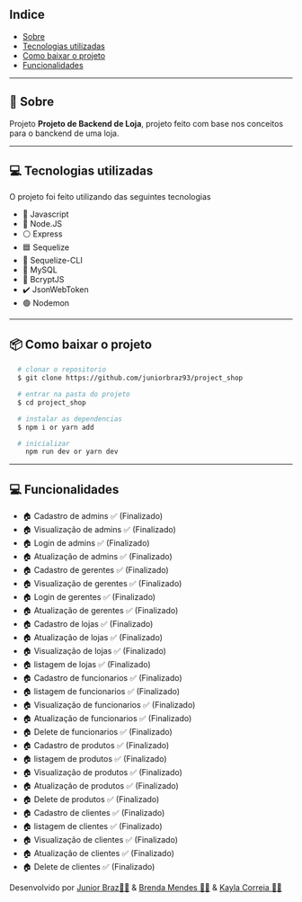 ## Indice

- [Sobre](#-sobre)
- [Tecnologias utilizadas](#-tecnologias-utilizadas)
- [Como baixar o projeto](#-como-baixar-o-projeto)
- [Funcionalidades](#-Funcionalidades)

---

## 🤔 Sobre

Projeto **Projeto de Backend de Loja**, projeto feito com base nos conceitos para o banckend de uma loja.

---

## 💻 Tecnologias utilizadas

O projeto foi feito utilizando das seguintes tecnologias

- 💛 Javascript
- 💚 Node.JS
- ⚪ Express
- 🟦 Sequelize
- 🩵 Sequelize-CLI
- 🧡 MySQL
- 💱 BcryptJS
- ✔️ JsonWebToken
- 🟢 Nodemon

---

## 📦 Como baixar o projeto

```bash
  # clonar o repositorio
  $ git clone https://github.com/juniorbraz93/project_shop

  # entrar na pasta do projeto
  $ cd project_shop

  # instalar as dependencias
  $ npm i or yarn add

  # inicializar
    npm run dev or yarn dev

```

---

## 💻 Funcionalidades

<!-- ✅ (Finalizado) -->
<!-- ❌ (Falta se feito) -->
<!-- 🚧 (Em construção) -->

- 🏠 Cadastro de admins ✅ (Finalizado)
- 🏠 Visualização de admins ✅ (Finalizado)
- 🏠 Login de admins ✅ (Finalizado)
- 🏠 Atualização de admins ✅ (Finalizado)
- 🏠 Cadastro de gerentes ✅ (Finalizado)
- 🏠 Visualização de gerentes ✅ (Finalizado)
- 🏠 Login de gerentes ✅ (Finalizado)
- 🏠 Atualização de gerentes ✅ (Finalizado)
- 🏠 Cadastro de lojas ✅ (Finalizado)
- 🏠 Atualização de lojas ✅ (Finalizado)
- 🏠 Visualização de lojas ✅ (Finalizado)
- 🏠 listagem de lojas ✅ (Finalizado)
- 🏠 Cadastro de funcionarios ✅ (Finalizado)
- 🏠 listagem de funcionarios ✅ (Finalizado)
- 🏠 Visualização de funcionarios ✅ (Finalizado)
- 🏠 Atualização de funcionarios ✅ (Finalizado)
- 🏠 Delete de funcionarios ✅ (Finalizado)
- 🏠 Cadastro de produtos ✅ (Finalizado)
- 🏠 listagem de produtos ✅ (Finalizado)
- 🏠 Visualização de produtos ✅ (Finalizado)
- 🏠 Atualização de produtos ✅ (Finalizado)
- 🏠 Delete de produtos ✅ (Finalizado)
- 🏠 Cadastro de clientes ✅ (Finalizado)
- 🏠 listagem de clientes ✅ (Finalizado)
- 🏠 Visualização de clientes ✅ (Finalizado)
- 🏠 Atualização de clientes ✅ (Finalizado)
- 🏠 Delete de clientes ✅ (Finalizado)

Desenvolvido por [Junior Braz🧑‍💻](https://github.com/juniorbraz93) & [Brenda Mendes 👩‍💻](https://github.com/brxndas) & [Kayla Correia 👩‍💻](https://github.com/Kayzdxx)
